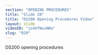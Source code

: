 ```yaml
---
section: "OPENING PROCEDURES"
title: "Slide 20"
title: "DS200 Opening Procedures Video"
layout: slide
videoID: "js4VfWusNHo"
slug: "020"
---
```


DS200 opening procedures

